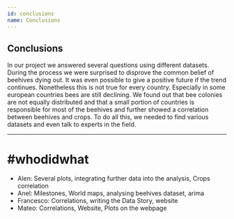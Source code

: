 ```yaml
---
id: conclusions
name: Conclusions
---
```


## Conclusions
In our project we answered several questions using different datasets. During the process we were surprised to disprove the common belief of beehives dying out. It was even possible to give a positive future if the trend continues. Nonetheless this is not true for every country. Especially in some european countries bees are still declining. We found out that bee colonies are not equally distributed and that a small portion of countries is responsible for most of the beehives and further showed a correlation between beehives and crops. To do all this, we needed to find various datasets and even talk to experts in the field.

------

# #whodidwhat

- Alen:         Several plots, integrating further data into the analysis, Crops correlation
- Anel:         Milestones, World maps, analysing beehives dataset, arima
- Francesco:    Correlations, writing the Data Story, website
- Mateo:        Correlations, Website, Plots on the webpage

